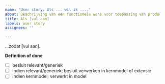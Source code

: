 ```yaml
---
name: 'User story: Als ... wil ik ....'
about: Beschrijving van een functionele wens voor toepassing van producttypen
title: Als [vul aan]
labels: user story
assignees: ''

---
```


...zodat [vul aan].

**Definition of done**
- [ ] besluit relevant/generiek
- [ ] indien relevant/generiek; besluit verwerken in kernmodel of extensie
- [ ] indien kernmodel; verwerkt in model
